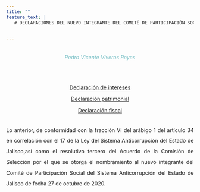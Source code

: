 ```yaml
---
title: ""
feature_text: |
   # DECLARACIONES DEL NUEVO INTEGRANTE DEL COMITÉ DE PARTICIPACIÓN SOCIAL DEL SISTEMA ANTICORRUPCIÓN DEL ESTADO DE JALISCO


---  
```


<div class="row">
<div class="column">
<div style="text-align: center">
<h6 style="color: #75bec4;">Pedro Vicente Viveros Reyes</h6></div><p></p>
<br>

<p style="text-align: center" class="svg_text_link3"><a href="/declaraciones/DECLARACION-DE-INTERESES.pdf">Declaración de intereses</a></p>
<p style="text-align: center" class="svg_text_link3"><a href="/declaraciones/DECLARACION-PATRIMONIAL.pdf">Declaración patrimonial</a></p>
<p style="text-align: center" class="svg_text_link3"><a href="/declaraciones/DECLARACION-FISCAL.pdf">Declaración fiscal</a></p>
<br>
<div style="text-align:justify; line-height: 1.8rem"><span>Lo anterior, de conformidad con la fracción VI del arábigo 1 del artículo 34 en correlación con el 17 de la Ley del Sistema Anticorrupción del Estado de Jalisco,así como el resolutivo tercero del Acuerdo de la Comisión de Selección por el que se otorga el nombramiento al nuevo integrante del Comité de Participación Social del Sistema Anticorrupción del Estado de Jalisco de fecha 27 de octubre de 2020. 
</span></div>
</div>
</div>


<p></p>
<p></p>
<p></p>
